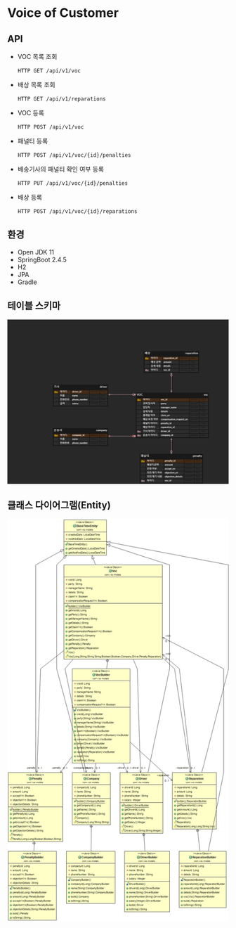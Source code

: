 # Voice of Customer



## API

* VOC 목록 조회

  ```
  HTTP GET /api/v1/voc
  ```

* 배상 목록 조회

  ````
  HTTP GET /api/v1/reparations
  ````

* VOC 등록

  ```
  HTTP POST /api/v1/voc
  ```

* 패널티 등록

  ```
  HTTP POST /api/v1/voc/{id}/penalties
  ```

* 배송기사의 패널티 확인 여부 등록

  ```
  HTTP PUT /api/v1/voc/{id}/penalties
  ```
  
* 배상 등록

  ```
  HTTP POST /api/v1/voc/{id}/reparations
  ```

  

## 환경

* Open JDK 11
* SpringBoot 2.4.5
* H2
* JPA
* Gradle



## 테이블 스키마

![voc](voc.png)



## 클래스 다이어그램(Entity)

![uml](uml.jpg)